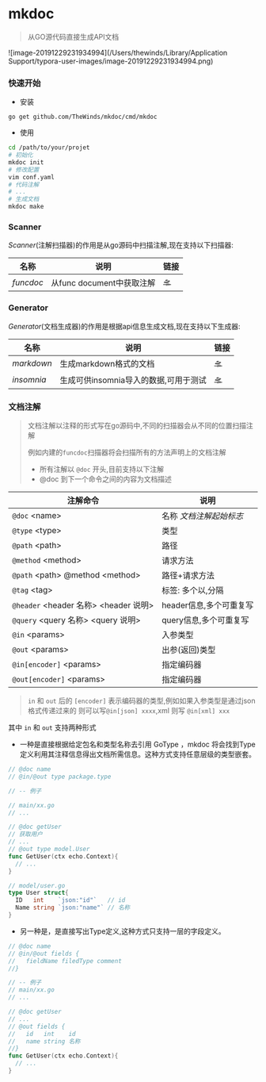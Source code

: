 # mkdoc
> 从GO源代码直接生成API文档

![image-20191229231934994](/Users/thewinds/Library/Application Support/typora-user-images/image-20191229231934994.png)

### 快速开始

- 安装

```shell
go get github.com/TheWinds/mkdoc/cmd/mkdoc
```

- 使用

```bash
cd /path/to/your/projet
# 初始化
mkdoc init
# 修改配置
vim conf.yaml
# 代码注解
# ...
# 生成文档
mkdoc make
```

### Scanner

*Scanner*(注解扫描器)的作用是从go源码中扫描注解,现在支持以下扫描器:

| 名称    | 说明                      | 链接                                                         |
| ------- | ------------------------- | ------------------------------------------------------------ |
| *funcdoc* | 从func document中获取注解 | [🛸](https://github.com/TheWinds/mkdoc/tree/master/scanners/funcdoc) |



### Generator

*Generator*(文档生成器)的作用是根据api信息生成文档,现在支持以下生成器:

| 名称     | 说明                                  | 链接                                  |
| -------- | ------------------------------------- | --------------------------------------- |
| *markdown* | 生成markdown格式的文档                | [🛸](https://github.com/TheWinds/mkdoc/tree/master/generators/markdown) |
| *insomnia* | 生成可供insomnia导入的数据,可用于测试 | [🛸](https://github.com/TheWinds/mkdoc/tree/master/generators/insomnia) |



### 文档注解

> 文档注解以注释的形式写在go源码中,不同的扫描器会从不同的位置扫描注解
>
> 例如内建的`funcdoc`扫描器将会扫描所有的方法声明上的文档注解
>
> - 所有注解以 `@doc` 开头,目前支持以下注解
> - @doc 到下一个命令之间的内容为文档描述

| 注解命令 | 说明 |
| ----- | ----- |
|`@doc` <name\> |名称 *文档注解起始标志*|
|`@type` <type\>|类型|
|`@path` <path\>|路径|
|`@method` <method\>|请求方法|
|`@path`  <path\> @method <method\>|路径+请求方法|
|`@tag` <tag\>|标签: 多个以,分隔|
|`@header` <header 名称\> <header 说明\>|header信息,多个可重复写|
|`@query`  <query 名称\> <query 说明\>|query信息,多个可重复写|
|`@in` <params\>|入参类型|
|`@out` <params\>|出参(返回)类型|
|`@in[encoder]`  <params\>|指定编码器|
|`@out[encoder]` <params\>|指定编码器|

> `in` 和 `out` 后的 `[encoder]` 表示编码器的类型,例如如果入参类型是通过json格式传递过来的
则可以写`@in[json] xxxx`,xml 则写 `@in[xml] xxx` 

其中 `in` 和 `out` 支持两种形式

- 一种是直接根据给定包名和类型名称去引用 GoType ，mkdoc 将会找到Type定义利用其注释信息得出文档所需信息。这种方式支持任意层级的类型嵌套。

```go
// @doc name
// @in/@out type package.type

// -- 例子

// main/xx.go
// ...

// @doc getUser
// 获取用户
// ...
// @out type model.User
func GetUser(ctx echo.Context){
  // ...
}

// model/user.go
type User struct{
  ID   int    `json:"id"`   // id
  Name string `json:"name"` // 名称
}
```

- 另一种是，是直接写出Type定义,这种方式只支持一层的字段定义。

```go
// @doc name
// @in/@out fields {
//   fieldName filedType comment
//}

// -- 例子
// main/xx.go
// ...

// @doc getUser
// ...
// @out fields {
//   id   int    id
//   name string 名称
//}
func GetUser(ctx echo.Context){
  // ...
}
```
